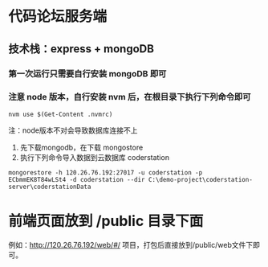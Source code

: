 # 代码论坛服务端

## 技术栈：express + mongoDB

### 第一次运行只需要自行安装 mongoDB 即可

### 注意 node 版本，自行安装 nvm 后，在根目录下执行下列命令即可
```shell
nvm use $(Get-Content .nvmrc)
```
注：node版本不对会导致数据库连接不上

1. 先下载mongodb，在下载 mongostore
2. 执行下列命令导入数据到云数据库 coderstation
```shell
mongorestore -h 120.26.76.192:27017 -u coderstation -p ECbmmEK8T84wLSt4 -d coderstation --dir C:\demo-project\coderstation-server\coderstationData
```

# 前端页面放到 /public 目录下面
例如：http://120.26.76.192/web/#/ 项目，打包后直接放到/public/web文件下即可。
